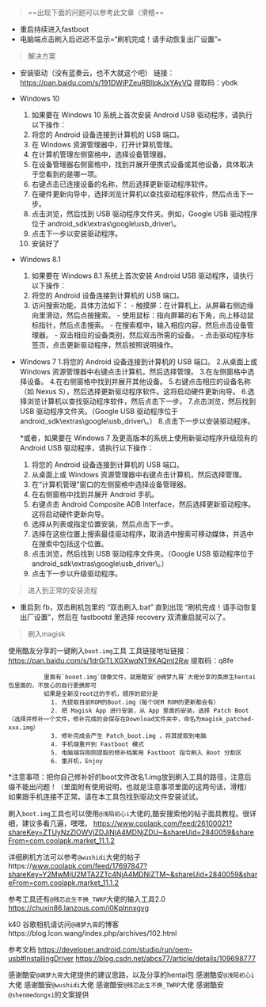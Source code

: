 > ==出现下面的问题可以参考此文章（滑稽==
  - 重启持续进入fastboot
  - 电脑端点击刷入后迟迟不显示=“刷机完成！请手动恢复出厂设置”=

> 解决方案
   - 安装驱动（没有蓝奏云，也不大就这个吧）
    链接：https://pan.baidu.com/s/191DWjPZeuRBIlqkJxYAyVQ 提取码：ybdk 
    
   - Windows 10
       1. 如果要在 Windows 10 系统上首次安装 Android USB 驱动程序，请执行以下操作：
       2. 将您的 Android 设备连接到计算机的 USB 端口。
       3. 在 Windows 资源管理器中，打开计算机管理。
       4. 在计算机管理左侧窗格中，选择设备管理器。
       5. 在设备管理器右侧窗格中，找到并展开便携式设备或其他设备，具体取决于您看到的是哪一项。
       6. 右键点击已连接设备的名称，然后选择更新驱动程序软件。
       7. 在硬件更新向导中，选择浏览计算机以查找驱动程序软件，然后点击下一步。
       8. 点击浏览，然后找到 USB 驱动程序文件夹。例如，Google USB 驱动程序位于 android_sdk\extras\google\usb_driver\。
       9. 点击下一步以安装驱动程序。
       10. 安装好了


   - Windows 8.1 
       1. 如果要在 Windows 8.1 系统上首次安装 Android USB 驱动程序，请执行以下操作：
       2. 将您的 Android 设备连接到计算机的 USB 端口。
       3. 访问搜索功能，具体方法如下：
         - 触摸屏：在计算机上，从屏幕右侧边缘向里滑动，然后点按搜索。
         - 使用鼠标：指向屏幕的右下角，向上移动鼠标指针，然后点击搜索。
         - 在搜索框中，输入相应内容，然后点击设备管理器。
         - 双击相应的设备类别，然后双击所需的设备。
         - 点击驱动程序标签页，点击更新驱动程序，然后按照说明操作。


   - Windows 7
       1.将您的 Android 设备连接到计算机的 USB 端口。
       2.从桌面上或 Windows 资源管理器中右键点击计算机，然后选择管理。
       3.在左侧窗格中选择设备。
       4.在右侧窗格中找到并展开其他设备。
       5.右键点击相应的设备名称（如 Nexus S），然后选择更新驱动程序软件。这将启动硬件更新向导。
       6.选择浏览计算机以查找驱动程序软件，然后点击下一步。
       7.点击浏览，然后找到 USB 驱动程序文件夹。（Google USB 驱动程序位于 android_sdk\extras\google\usb_driver\。）
       8.点击下一步以安装驱动程序。
     
     
     *或者，如果要在 Windows 7 及更高版本的系统上使用新驱动程序升级现有的 Android USB 驱动程序，请执行以下操作：

       1. 将您的 Android 设备连接到计算机的 USB 端口。
       2. 从桌面上或 Windows 资源管理器中右键点击计算机，然后选择管理。
       3. 在“计算机管理”窗口的左侧窗格中选择设备管理器。
       4. 在右侧窗格中找到并展开 Android 手机。
       5. 右键点击 Android Composite ADB Interface，然后选择更新驱动程序。这将启动硬件更新向导。
       6. 选择从列表或指定位置安装，然后点击下一步。
       7. 选择在这些位置上搜索最佳驱动程序，取消选中搜索可移动媒体，并选中在搜索中包括这个位置。
       8. 点击浏览，然后找到 USB 驱动程序文件夹。（Google USB 驱动程序位于 android_sdk\extras\google\usb_driver\。）
       9. 点击下一步以升级驱动程序。

> 进入到正常的安装流程
  - 重启到 fb，双击刷机包里的 “双击刷入.bat” 直到出现 “刷机完成！请手动恢复出厂设置”，然后在 fastbootd 里选择 recovery 双清重启就可以了。


> 刷入magisk

   使用酷友分享的一键刷入`boot.img`工具
   工具链接地址链接：https://pan.baidu.com/s/1drGiTLXGXwqNT9KAQml2Rw 提取码：q8fe 
   
              里面有`booot.img`镜像文件，就是酷安`@魂梦九霄`大佬分享的类原生hentai包里面的，不放心的自行更换即可
              如果是全新没root过的手机，顺序的部分是
                1. 先提取目前ROM的Boot.img（每个OEM ROM的更新都会有）
                2. 把 Magisk App 进行安装，从 App 里面的安装，选择 Patch Boot（选择并修补一个文件，修补完成的会保存在Download文件夹中，命名为magisk_patched-xxx.img）
                3. 修补完成会产生 Patch_boot.img ，将其提取到电脑
                4. 手机端重开到 Fastboot 模式
                5. 电脑端将刚刚提取的修补档案用 Fastboot 指令刷入 Boot 分割区
                6. 重开机，Enjoy

         
   *注意事项：把你自己修补好的boot文件改名1.img放到刷入工具的路径，注意后缀不能出问题！（里面附有使用说明，也就是注意事项里面的这两句话，滑稽）
            如果跟手机连接不正常。请在本工具包找到驱动文件安装试试。
            
                   
刷入`boot.img`工具也可以使用`@浅陌初心i`大佬的,酷安搜索他的帖子面具教程。很详细，建议多看几遍，嘿嘿。 
https://www.coolapk.com/feed/26100021?shareKey=ZTUyNzZlOWVjZDJiNjA4MDNjZDU~&shareUid=2840059&shareFrom=com.coolapk.market_11.1.2

详细刷机方法可以参考`@wushidi`大佬的帖子https://www.coolapk.com/feed/17697847?shareKey=Y2MwMjU2MTA2ZTc4NjA4MDNiZTM~&shareUid=2840059&shareFrom=com.coolapk.market_11.1.2

参考工具还有`@残芯此生不换_TWRP`大佬的输入工具2.0 https://chuxin86.lanzous.com/i0KpInnxgvg

            
k40 谷歌相机请访问`@魂梦九霄`的博客https://blog.lcon.wang/index.php/archives/102.html


参考文档 https://developer.android.com/studio/run/oem-usb#InstallingDriver
        https://blog.csdn.net/abcs77/article/details/109698777

感谢酷安`@魂梦九霄`大佬提供的建议思路，以及分享的hentai包
感谢酷安`@浅陌初心i`大佬
感谢酷安`@wushidi`大佬
感谢酷安`@残芯此生不换_TWRP`大佬
感谢酷安`@shenmedongxi`的文案提供
       
        
        
        

